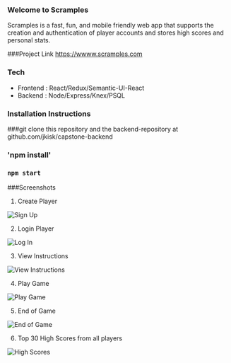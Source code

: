 ### Welcome to Scramples
Scramples is a fast, fun, and mobile friendly web app that supports the creation and authentication of player accounts and stores high scores and personal stats.

###Project Link
https://wwww.scramples.com

### Tech

* Frontend : React/Redux/Semantic-UI-React
* Backend : Node/Express/Knex/PSQL

### Installation Instructions

###git clone 
this repository and the backend-repository at github.com/jkisk/capstone-backend

### 'npm install'

### `npm start`


###Screenshots

1. Create Player
<img src='./images/SignUp' alt="Sign Up">

2. Login Player
<img src='./images/Login' alt="Log In">

3. View Instructions
<img src='./images/ViewInstructions' alt="View Instructions">

4. Play Game
<img src='./images/GamePlay' alt="Play Game">

5. End of Game
<img src='./images/GameEnd' alt="End of Game">

6. Top 30 High Scores from all players

<img src='./images/HighScores' alt="High Scores">



